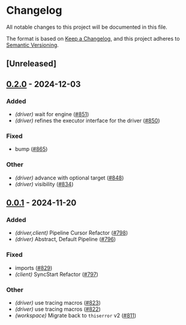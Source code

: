 # Changelog

All notable changes to this project will be documented in this file.

The format is based on [Keep a Changelog](https://keepachangelog.com/en/1.0.0/),
and this project adheres to [Semantic Versioning](https://semver.org/spec/v2.0.0.html).

## [Unreleased]

## [0.2.0](https://github.com/op-rs/kona/compare/kona-driver-v0.1.0...kona-driver-v0.2.0) - 2024-12-03

### Added

- *(driver)* wait for engine ([#851](https://github.com/op-rs/kona/pull/851))
- *(driver)* refines the executor interface for the driver ([#850](https://github.com/op-rs/kona/pull/850))

### Fixed

- bump ([#865](https://github.com/op-rs/kona/pull/865))

### Other

- *(driver)* advance with optional target ([#848](https://github.com/op-rs/kona/pull/848))
- *(driver)* visibility ([#834](https://github.com/op-rs/kona/pull/834))

## [0.0.1](https://github.com/op-rs/kona/compare/kona-driver-v0.0.0...kona-driver-v0.0.1) - 2024-11-20

### Added

- *(driver,client)* Pipeline Cursor Refactor ([#798](https://github.com/op-rs/kona/pull/798))
- *(driver)* Abstract, Default Pipeline ([#796](https://github.com/op-rs/kona/pull/796))

### Fixed

- imports ([#829](https://github.com/op-rs/kona/pull/829))
- *(client)* SyncStart Refactor ([#797](https://github.com/op-rs/kona/pull/797))

### Other

- *(driver)* use tracing macros ([#823](https://github.com/op-rs/kona/pull/823))
- *(driver)* use tracing macros ([#822](https://github.com/op-rs/kona/pull/822))
- *(workspace)* Migrate back to `thiserror` v2 ([#811](https://github.com/op-rs/kona/pull/811))
